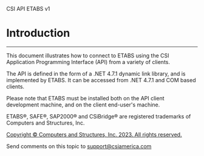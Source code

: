 ﻿

CSI API ETABS v1

# Introduction  
  
---  
  
This document illustrates how to connect to ETABS using the CSI Application
Programming Interface (API) from a variety of clients.

The API is defined in the form of a .NET 4.7.1 dynamic link library, and is
implemented by ETABS. It can be accessed from .NET 4.7.1 and COM based
clients.

Please note that ETABS must be installed both on the API client development
machine, and on the client end-user's machine.

ETABS®, SAFE®, SAP2000® and CSiBridge® are registered trademarks of Computers
and Structures, Inc.  

[Copyright © Computers and Structures, Inc. 2023. All rights
reserved.](http://www.csiamerica.com)

Send comments on this topic to
[support@csiamerica.com](mailto:support%40csiamerica.com?Subject=CSI%20API%20ETABS%20v1)

